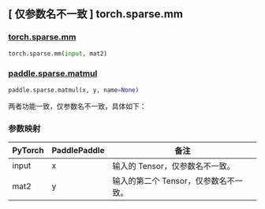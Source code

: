 ## [ 仅参数名不一致 ] torch.sparse.mm

### [torch.sparse.mm](https://pytorch.org/docs/1.13/generated/torch.sparse.mm.html?highlight=torch+sparse+mm#torch.sparse.mm)

```python
torch.sparse.mm(input, mat2)
```

### [paddle.sparse.matmul](https://www.paddlepaddle.org.cn/documentation/docs/zh/api/paddle/sparse/matmul_cn.html)

```python
paddle.sparse.matmul(x, y, name=None)
```

两者功能一致，仅参数名不一致，具体如下：

### 参数映射

 PyTorch |  PaddlePaddle |  备注
 --------|  ------------- | --------------------------------------------------------------------------------------
 input | x|         输入的 Tensor，仅参数名不一致。
 mat2   |      y   |输入的第二个 Tensor，仅参数名不一致。
